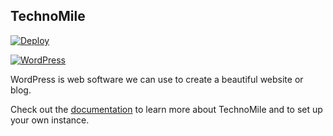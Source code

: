 ## TechnoMile

[![Deploy](https://www.herokucdn.com/deploy/button.png)](https://heroku.com/deploy?template=https://github.com/technomile/Heroku-WordPress)

[![WordPress](https://s.w.org/about/images/logos/wordpress-logo-stacked-rgb.png)](http://www.cakephp.org)

WordPress is web software we can use to create a beautiful website or blog.

Check out the [documentation](https://github.com/technomile/Heroku-WordPress) to learn more about TechnoMile and to set up your own instance.
